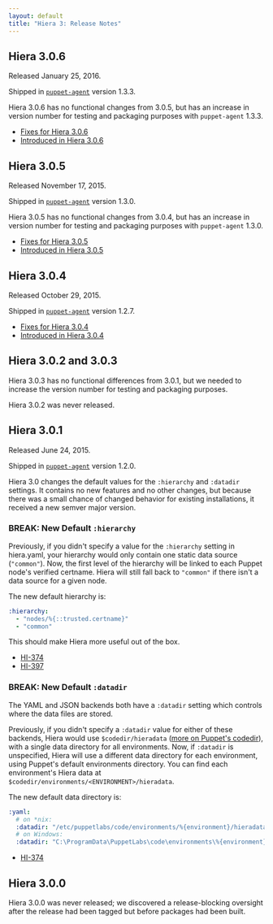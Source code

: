 ```yaml
---
layout: default
title: "Hiera 3: Release Notes"
---
```


[`puppet-agent`]: /puppet/4.2/reference/about_agent.html

## Hiera 3.0.6

Released January 25, 2016.

Shipped in [`puppet-agent`][] version 1.3.3.

Hiera 3.0.6 has no functional changes from 3.0.5, but has an increase in version number for testing and packaging purposes with `puppet-agent` 1.3.3.

* [Fixes for Hiera 3.0.6](https://tickets.puppetlabs.com/browse/HI-486?jql=fixVersion%20%3D%20%27HI%203.0.6%27)
* [Introduced in Hiera 3.0.6](https://tickets.puppetlabs.com/issues/?jql=affectedVersion%20%3D%20%27HI%203.0.6%27)

## Hiera 3.0.5

Released November 17, 2015.

Shipped in [`puppet-agent`][] version 1.3.0.

Hiera 3.0.5 has no functional changes from 3.0.4, but has an increase in version number for testing and packaging purposes with `puppet-agent` 1.3.0.

* [Fixes for Hiera 3.0.5](https://tickets.puppetlabs.com/issues/?filter=16113)
* [Introduced in Hiera 3.0.5](https://tickets.puppetlabs.com/issues/?filter=16112)

## Hiera 3.0.4

Released October 29, 2015.

Shipped in [`puppet-agent`][] version 1.2.7.

* [Fixes for Hiera 3.0.4](https://tickets.puppetlabs.com/issues/?filter=15772)
* [Introduced in Hiera 3.0.4](https://tickets.puppetlabs.com/issues/?filter=15340)

## Hiera 3.0.2 and 3.0.3

Hiera 3.0.3 has no functional differences from 3.0.1, but we needed to increase the version number for testing and packaging purposes.

Hiera 3.0.2 was never released.

## Hiera 3.0.1

Released June 24, 2015.

Shipped in [`puppet-agent`][] version 1.2.0.

Hiera 3.0 changes the default values for the `:hierarchy` and `:datadir` settings. It contains no new features and no other changes, but because there was a small chance of changed behavior for existing installations, it received a new semver major version.

### BREAK: New Default `:hierarchy`

Previously, if you didn't specify a value for the `:hierarchy` setting in hiera.yaml, your hierarchy would only contain one static data source (`"common"`). Now, the first level of the hierarchy will be linked to each Puppet node's verified certname. Hiera will still fall back to `"common"` if there isn't a data source for a given node.

The new default hierarchy is:

~~~ yaml
:hierarchy:
  - "nodes/%{::trusted.certname}"
  - "common"
~~~

This should make Hiera more useful out of the box.

* [HI-374](https://tickets.puppetlabs.com/browse/HI-374)
* [HI-397](https://tickets.puppetlabs.com/browse/HI-397)

### BREAK: New Default `:datadir`

The YAML and JSON backends both have a `:datadir` setting which controls where the data files are stored.

Previously, if you didn't specify a `:datadir` value for either of these backends, Hiera would use `$codedir/hieradata` ([more on Puppet's codedir](/puppet/latest/reference/dirs_codedir.html)), with a single data directory for all environments. Now, if `:datadir` is unspecified, Hiera will use a different data directory for each environment, using Puppet's default environments directory. You can find each environment's Hiera data at `$codedir/environments/<ENVIRONMENT>/hieradata`.

The new default data directory is:

~~~ yaml
:yaml:
  # on *nix:
  :datadir: "/etc/puppetlabs/code/environments/%{environment}/hieradata"
  # on Windows:
  :datadir: "C:\ProgramData\PuppetLabs\code\environments\%{environment}\hieradata"
~~~

* [HI-374](https://tickets.puppetlabs.com/browse/HI-374)

## Hiera 3.0.0

Hiera 3.0.0 was never released; we discovered a release-blocking oversight after the release had been tagged but before packages had been built.
